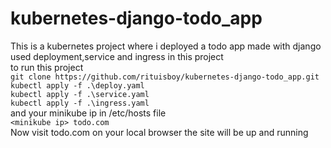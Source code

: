 # kubernetes-django-todo_app
This is a kubernetes project where i deployed a todo app made with django <br>
used deployment,service and ingress in this project <br>
to run this project <br>
```git clone https://github.com/rituisboy/kubernetes-django-todo_app.git``` <br>
```kubectl apply -f .\deploy.yaml```<br>
```kubectl apply -f .\service.yaml```<br>
```kubectl apply -f .\ingress.yaml```<br>
and your minikube ip in /etc/hosts file <br>
```<minikube ip> todo.com```<br>
Now visit todo.com on your local browser the site will be up and running
